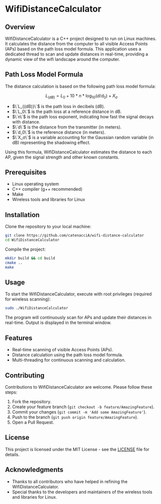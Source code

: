 # WifiDistanceCalculator

## Overview
WifiDistanceCalculator is a C++ project designed to run on Linux machines. It calculates the distance from the computer to all visible Access Points (APs) based on the path loss model formula. This application uses a dedicated thread to scan and update distances in real-time, providing a dynamic view of the wifi landscape around the computer.

## Path Loss Model Formula
The distance calculation is based on the following path loss model formula:

```math
L_{(dB)} = L_0 + 10 * n * \log_10(d/d_0) + X_σ
```

- $\`L_{(dB)}\`$ is the path loss in decibels (dB).
- $\`L_0\`$ is the path loss at a reference distance in dB.
- $\`n\`$ is the path loss exponent, indicating how fast the signal decays with distance.
- $\`d\`$ is the distance from the transmitter (in meters).
- $\`d_0\`$ is the reference distance (in meters).
- $\`X_σ\`$ is a variable accounting for the Gaussian random variable (in dB) representing the shadowing effect.

Using this formula, WifiDistanceCalculator estimates the distance to each AP, given the signal strength and other known constants.

## Prerequisites
- Linux operating system
- C++ compiler (g++ recommended)
- Make
- Wireless tools and libraries for Linux

## Installation

Clone the repository to your local machine:

```bash
git clone https://github.com/catenacciA/wifi-distance-calculator
cd WifiDistanceCalculator
```

Compile the project:

```bash
mkdir build && cd build
cmake ..
make
```

## Usage

To start the WifiDistanceCalculator, execute with root privileges (required for wireless scanning):

```bash
sudo ./WifiDistanceCalculator
```

The program will continuously scan for APs and update their distances in real-time. Output is displayed in the terminal window.

## Features
- Real-time scanning of visible Access Points (APs).
- Distance calculation using the path loss model formula.
- Multi-threading for continuous scanning and calculation.

## Contributing
Contributions to WifiDistanceCalculator are welcome. Please follow these steps:

1. Fork the repository.
2. Create your feature branch (`git checkout -b feature/AmazingFeature`).
3. Commit your changes (`git commit -m 'Add some AmazingFeature'`).
4. Push to the branch (`git push origin feature/AmazingFeature`).
5. Open a Pull Request.

## License
This project is licensed under the MIT License - see the [LICENSE](LICENSE) file for details.

## Acknowledgments
- Thanks to all contributors who have helped in refining the WifiDistanceCalculator.
- Special thanks to the developers and maintainers of the wireless tools and libraries for Linux.